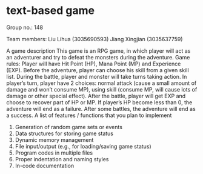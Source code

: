 # text-based game

Group no.: 148

Team members:
Liu Lihua (3035690593)
Jiang Xingjian (3035637759)

A game description
This game is an RPG game, in which player will act as an adventurer and try to defeat the monsters during the adventure.
Game rules:
Player will have Hit Point (HP), Mana Point (MP) and Experience (EXP). Before the adventure, player can choose his skill from a given skill list. During the battle, player and monster will take turns taking action. In player’s turn, player have 2 choices: normal attack (cause a small amount of damage and won’t consume MP), using skill (consume MP, will cause lots of damage or other special effect). After the battle, player will get EXP and choose to recover part of HP or MP. If player’s HP become less than 0, the adventure will end as a failure. After some battles, the adventure will end as a success.
A list of features / functions that you plan to implement
1. Generation of random game sets or events
2. Data structures for storing game status
3. Dynamic memory management
4. File input/output (e.g., for loading/saving game status)
5. Program codes in multiple files
6. Proper indentation and naming styles
7. In-code documentation
